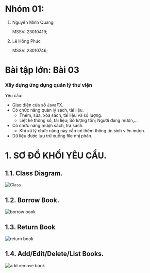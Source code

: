 # Nhóm 01:
1. Nguyễn Minh Quang

    MSSV: 23010419;
2. Lê Hồng Phúc

    MSSV: 23010746;

# Bài tập lớn:  Bài 03
### Xây dựng ứng dụng quản lý thư viện

Yêu cầu:
- Giao diện cửa sổ JavaFX.
- Có chức năng quản lý sách, tài liệu.
    + Thêm, sửa, xóa sách, tài liệu và số lượng.
    + Liệt kê thông số, tài liệu; Số lượng tồn; Người đang mượn,...
- Có chức năng mượn sách, trả sách.
    + Khi xử lý chức năng này cần có thêm thông tin sinh viên mượn.
- Dữ liệu được lưu trữ xuống file nhị phân.

# 1. SƠ ĐỒ KHỐI YÊU CẦU.
## 1.1. Class Diagram.
![Class](https://github.com/user-attachments/assets/08dfb640-7cd1-47b0-b36f-ddca2c416718)

## 1.2. Borrow Book.
![borrow book](https://github.com/user-attachments/assets/98834933-63fb-4c81-aaf2-4a7eec4e3c42)

## 1.3. Return Book
![return book](https://github.com/user-attachments/assets/55361b99-8ffb-4d71-b72f-16333de2112a)

## 1.4. Add/Edit/Delete/List Books.
![add remove book](https://github.com/user-attachments/assets/dc9e6dd4-f2fa-48be-ba46-9770b6321f47)
